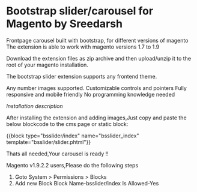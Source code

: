 # Bootstrap slider/carousel for Magento by Sreedarsh
Frontpage carousel built with bootstrap, for different versions of magento
The extension is able to work with magento versions 1.7 to 1.9

Download the extension files as zip archive and then upload/unzip it to the root of your magento installation.

The bootstrap slider extension supports any frontend theme.

Any number images supported.
Customizable controls and pointers
Fully responsive and mobile friendly
No programming knowledge needed

*Installation description*

After installing the extension and adding images,Just copy and paste the below blockcode to the cms page or static block:

{{block type="bsslider/index" name="bsslider_index" template="bsslider/slider.phtml"}} 

Thats all needed,Your carousel is ready !! 

Magento v1.9.2.2 users,Please do the following steps


1. Goto System > Permissions > Blocks 
2. Add new Block 
   Block Name-bsslider/index 
   Is Allowed-Yes 
